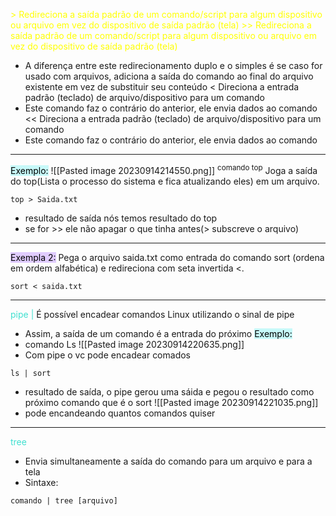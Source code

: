 <span style="color:yellow">></sapn>
Redireciona a saída padrão de um comando/script para algum dispositivo ou arquivo em vez do dispositivo de saída padrão (tela)
<span style="color:yellow">>></span>
Redireciona a saída padrão de um comando/script para algum dispositivo ou arquivo em vez do dispositivo de saída padrão (tela) 
* A diferença entre este redirecionamento duplo e o simples é se caso for usado com arquivos, adiciona a saída do comando ao final do arquivo existente em vez de substituir seu conteúdo
<
Direciona a entrada padrão (teclado) de arquivo/dispositivo para um comando 
* Este comando faz o contrário do anterior, ele envia dados ao comando
<<
Direciona a entrada padrão (teclado) de arquivo/dispositivo para um comando 
* Este comando faz o contrário do anterior, ele envia dados ao comando
****
<mark style="background: #ABF7F7A6;">Exemplo:</mark>
![[Pasted image 20230914214550.png]]
<sup>comando top</sup>
Joga a saída do top(Lista o processo do sistema e fica atualizando eles) em um arquivo.

```shell
top > Saida.txt
```
* resultado de saída nós temos resultado do top
* se for >> ele não apagar o que tinha antes(> subscreve o arquivo)
****
<mark style="background: #D2B3FFA6;">Exempla 2:</mark>
Pega o arquivo saida.txt como entrada do comando sort (ordena em ordem alfabética) e redireciona com seta invertida <.
```shell
sort < saida.txt
```
* * * *
<span style="color:turquoise">pipe |</span>
É possível encadear comandos Linux utilizando o sinal de pipe
* Assim, a saída de um comando é a entrada do próximo
<mark style="background: #ABF7F7A6;">Exemplo:</mark>
* comando Ls
![[Pasted image 20230914220635.png]]
* Com pipe o vc pode encadear comados

```shell
ls | sort
```
* resultado de saída, o pipe gerou uma sáida e pegou o resultado como próximo comando que é o sort
![[Pasted image 20230914221035.png]]
* pode encandeando quantos comandos quiser
****
<span style="color:turquoise">tree</span>
* Envia simultaneamente a saída do comando para um arquivo e para a tela
* Sintaxe:

```shell
comando | tree [arquivo]
```
